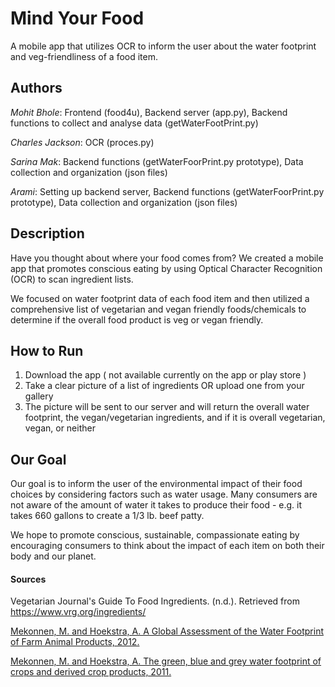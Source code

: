 # Mind Your Food 
A mobile app that utilizes OCR to inform the user about the water footprint and veg-friendliness of a food item.

## Authors
<i>Mohit Bhole</i>: Frontend (food4u), Backend server (app.py), Backend functions to collect and analyse data (getWaterFootPrint.py)

<i>Charles Jackson</i>: OCR (proces.py)

<i>Sarina Mak</i>: Backend functions (getWaterFoorPrint.py prototype), Data collection and organization (json files)

<i>Arami</i>: Setting up backend server, Backend functions (getWaterFoorPrint.py prototype), Data collection and organization (json files)

## Description
Have you thought about where your food comes from? We created a mobile app that promotes conscious eating by using Optical Character Recognition (OCR) to scan ingredient lists. 

We focused on water footprint data of each food item and then utilized a comprehensive list of vegetarian and vegan friendly foods/chemicals to determine if the overall food product is veg or vegan friendly. 

## How to Run
1. Download the app ( not available currently on the app or play store )
2. Take a clear picture of a list of ingredients OR upload one from your gallery
3. The picture will be sent to our server and will return the overall water footprint, the vegan/vegetarian ingredients, and if it is overall vegetarian, vegan, or neither

## Our Goal
Our goal is to inform the user of the environmental impact of their food choices by considering factors such as water usage. Many consumers are not aware of the amount of water it takes to produce their food - e.g. it takes 660 gallons to create a 1/3 lb. beef patty.

We hope to promote conscious, sustainable, compassionate eating by encouraging consumers to think about the impact of each item on both their body and our planet.

#### Sources
Vegetarian Journal's Guide To Food Ingredients. (n.d.). Retrieved from https://www.vrg.org/ingredients/

<a href = "Mekonnen-Hoekstra-2012-WaterFootprintFarmAnimalProducts_1.pdf">Mekonnen, M. and Hoekstra, A. A Global Assessment of the Water Footprint of Farm Animal Products, 2012. </a>

<a href = "Mekonnen-Hoekstra-2011-WaterFootprintCrops_2.pdf">Mekonnen, M. and Hoekstra, A. The green, blue and grey water footprint of crops and derived crop products, 2011. </a>
